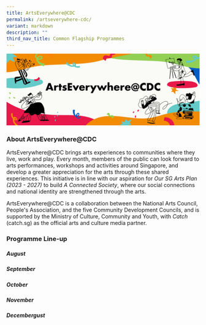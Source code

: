 ```yaml
---
title: ArtsEverywhere@CDC
permalink: /artseverywhere-cdc/
variant: markdown
description: ""
third_nav_title: Common Flagship Programmes
---
```


![](/images/Launch_Isomer_Web_Banner.jpg)
### About ArtsEverywhere@CDC
ArtsEverywhere@CDC brings arts experiences to communities where they live, work and play. Every month, members of the public can look forward to arts performances, workshops and activities around Singapore, and develop a greater appreciation for the arts through these shared experiences. This initiative is in line with our aspiration for _Our SG Arts Plan (2023 - 2027)_ to build *A Connected Society*, where our social connections and national identity are strengthened through the arts.

ArtsEverywhere@CDC is a collaboration between the National Arts Council, People's Association, and the five Community Development Councils, and is supported by the Ministry of Culture, Community and Youth, with _Catch_ (catch.sg) as the official arts and culture media partner.


### Programme Line-up

##### August

##### September

##### October

##### November

##### Decembergust